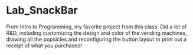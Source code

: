 # Lab_SnackBar
From Intro to Programming, my favorite project from this class. Did a lot of R&D, including customizing the design and color of the vending machines, drawing all the popsicles and reconfiguring the button layout to print out a receipt of what you purchased!

